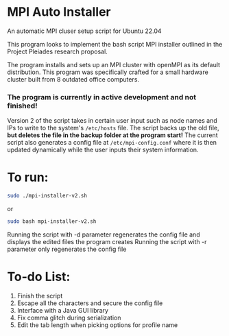 # MPI Auto Installer
An automatic MPI cluser setup script for Ubuntu 22.04

This program looks to implement the bash script MPI installer outlined in the Project Pleiades research proposal.

The program installs and sets up an MPI cluster with openMPI as its default distribution. This program was specifically
crafted for a small hardware cluster built from 8 outdated office computers. 

### The program is currently in active development and not finished!

Version 2 of the script takes in certain user input such as node names and IPs to write to the system's ```/etc/hosts``` 
file. The script backs up the old file, **but deletes the file in the backup folder at the program start!**  The current 
script also generates a config file at ```/etc/mpi-config.conf``` where it is then updated dynamically while the user
inputs their system information. 

# To run:

```bash
sudo ./mpi-installer-v2.sh
```

or 

```bash
sudo bash mpi-installer-v2.sh
```

Running the script with -d parameter regenerates the config file and displays the edited files the program creates
Running the script with -r parameter only regenerates the config file



# To-do List:

1. Finish the script
2. Escape all the characters and secure the config file
3. Interface with a Java GUI library
4. Fix comma glitch during serialization
5. Edit the tab length when picking options for profile name


